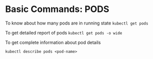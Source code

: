# Basic Commands: PODS

To know about how many pods are in running state
`kubectl get pods`

To get detailed report of pods
`kubectl get pods -o wide`

To get complete information about pod details

`kubectl describe pods <pod-name>`